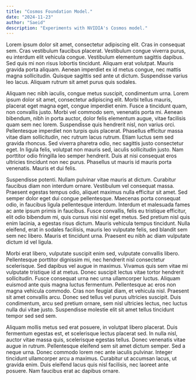 ```yaml
---
title: "Cosmos Foundation Model."
date: "2024-11-23"
author: "Saeid"
description: "Experiments with NVIDIA's Cosmos model."
---
```

Lorem ipsum dolor sit amet, consectetur adipiscing elit. Cras in consequat sem. 
Cras vestibulum faucibus placerat. Vestibulum congue viverra purus, eu interdum elit vehicula congue. 
Vestibulum elementum sagittis dapibus. Sed quis mi non risus lobortis tincidunt. Aliquam erat volutpat. 
Mauris gravida porta aliquam. Aenean imperdiet ex id metus congue, nec mattis magna sollicitudin. 
Quisque sagittis sed ante ut dictum. Suspendisse varius leo lacus. Aliquam rutrum sit amet purus quis sodales.

Aliquam nec nibh iaculis, congue metus suscipit, condimentum urna. 
Lorem ipsum dolor sit amet, consectetur adipiscing elit. 
Morbi tellus mauris, placerat eget magna eget, congue imperdiet enim. 
Fusce a tincidunt quam, non convallis justo. 
Morbi vel commodo sem, venenatis porta mi. 
Aenean bibendum, nibh in porta auctor, dolor felis elementum augue, vitae facilisis quam sem nec lorem. 
Suspendisse quis hendrerit nisl, non varius orci. Pellentesque imperdiet non turpis quis placerat. 
Phasellus efficitur massa vitae diam sollicitudin, nec rutrum lacus rutrum. 
Etiam luctus sem sed gravida rhoncus. Sed viverra pharetra odio, nec sagittis justo consectetur eget. 
In ligula felis, volutpat non mauris sed, iaculis sollicitudin justo. 
Nam porttitor odio fringilla leo semper hendrerit. 
Duis at nisi consequat eros ultricies tincidunt non nec purus. 
Phasellus ut mauris id mauris porta venenatis. Mauris et dui felis.

Suspendisse potenti. Nullam pulvinar vitae mauris at dictum. 
Curabitur faucibus diam non interdum ornare. Vestibulum vel consequat massa. 
Praesent egestas tempus odio, aliquet maximus nulla efficitur sit amet. 
Sed semper dolor eget dui congue pellentesque. 
Maecenas porta consequat odio, in faucibus ligula pellentesque interdum. 
Interdum et malesuada fames ac ante ipsum primis in faucibus. 
Fusce convallis, felis eu tristique efficitur, elit odio bibendum mi, 
quis cursus nisi nisl eget metus. Sed pretium nisl quis enim lacinia, 
a egestas risus dictum. Mauris vehicula tempus tincidunt. 
Nulla eleifend, erat in sodales facilisis, mauris leo vulputate felis, 
sed blandit sem sem nec libero. Mauris et tincidunt urna. 
Praesent eu nibh ac diam vulputate dictum id vel ligula.

Morbi erat libero, vulputate suscipit enim sed, vulputate convallis libero. 
Pellentesque porttitor dignissim mi, nec hendrerit nisl consectetur scelerisque. 
Sed dapibus vel augue in maximus. Vivamus quis sem vitae mi vulputate tristique id at metus. 
Donec suscipit lectus vitae tortor hendrerit sollicitudin. 
Fusce consequat urna nec urna ullamcorper luctus. Aliquam euismod ante quis magna luctus fermentum. 
Pellentesque ac eros non magna vehicula commodo. Cras non feugiat diam, et vehicula nisl. 
Praesent sit amet convallis arcu. Donec sed tellus vel purus ultricies suscipit. 
Duis condimentum, arcu sed pretium ornare, sem nisl ultricies lectus, nec luctus nulla dui vitae justo. 
Suspendisse molestie elit sit amet tellus tincidunt tempor sed sed sem.

Aliquam mollis metus sed erat posuere, in volutpat libero placerat. 
Duis fermentum egestas est, et scelerisque lectus placerat sed. 
In nulla nisl, auctor vitae massa quis, scelerisque egestas tellus. 
Donec venenatis vitae augue in rutrum. Pellentesque eleifend sem sit amet dictum semper. 
Sed a neque urna. Donec commodo lorem nec ante iaculis pulvinar. 
Integer tincidunt ullamcorper arcu a maximus. Curabitur ut accumsan lacus, ut gravida enim. 
Duis eleifend lacus quis nisl facilisis, nec laoreet ante posuere. Nam faucibus erat ac dapibus ornare.
